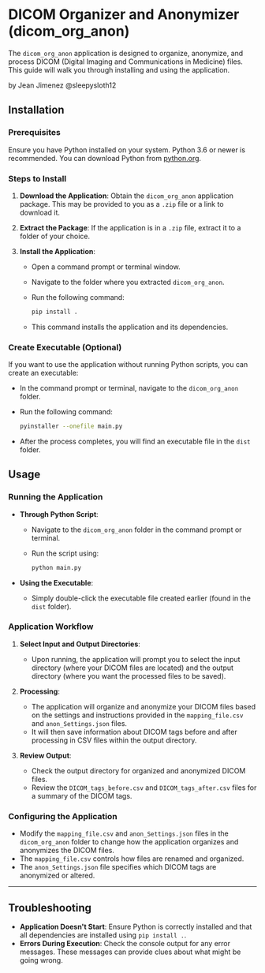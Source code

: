 

# DICOM Organizer and Anonymizer (dicom_org_anon)

The `dicom_org_anon` application is designed to organize, anonymize, and process DICOM (Digital Imaging and Communications in Medicine) files. This guide will walk you through installing and using the application.

by Jean Jimenez @sleepysloth12

## Installation

### Prerequisites

Ensure you have Python installed on your system. Python 3.6 or newer is recommended. You can download Python from [python.org](https://www.python.org/downloads/).

### Steps to Install

1. **Download the Application**: Obtain the `dicom_org_anon` application package. This may be provided to you as a `.zip` file or a link to download it.

2. **Extract the Package**: If the application is in a `.zip` file, extract it to a folder of your choice.

3. **Install the Application**:
   - Open a command prompt or terminal window.
   - Navigate to the folder where you extracted `dicom_org_anon`.
   - Run the following command:

     ```sh
     pip install .
     ```

   - This command installs the application and its dependencies.

### Create Executable (Optional)

If you want to use the application without running Python scripts, you can create an executable:

- In the command prompt or terminal, navigate to the `dicom_org_anon` folder.
- Run the following command:

  ```sh
  pyinstaller --onefile main.py
  ```

- After the process completes, you will find an executable file in the `dist` folder.

## Usage

### Running the Application

- **Through Python Script**:
  - Navigate to the `dicom_org_anon` folder in the command prompt or terminal.
  - Run the script using:

    ```sh
    python main.py
    ```

- **Using the Executable**:
  - Simply double-click the executable file created earlier (found in the `dist` folder).

### Application Workflow

1. **Select Input and Output Directories**:
   - Upon running, the application will prompt you to select the input directory (where your DICOM files are located) and the output directory (where you want the processed files to be saved).

2. **Processing**:
   - The application will organize and anonymize your DICOM files based on the settings and instructions provided in the `mapping_file.csv` and `anon_Settings.json` files.
   - It will then save information about DICOM tags before and after processing in CSV files within the output directory.

3. **Review Output**:
   - Check the output directory for organized and anonymized DICOM files.
   - Review the `DICOM_tags_before.csv` and `DICOM_tags_after.csv` files for a summary of the DICOM tags.

### Configuring the Application

- Modify the `mapping_file.csv` and `anon_Settings.json` files in the `dicom_org_anon` folder to change how the application organizes and anonymizes the DICOM files.
- The `mapping_file.csv` controls how files are renamed and organized.
- The `anon_Settings.json` file specifies which DICOM tags are anonymized or altered.

---

## Troubleshooting

- **Application Doesn't Start**: Ensure Python is correctly installed and that all dependencies are installed using `pip install .`.
- **Errors During Execution**: Check the console output for any error messages. These messages can provide clues about what might be going wrong.

